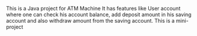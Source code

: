 This is a Java project for ATM Machine
It has features like User account where one can check his account balance, add deposit amount in his saving account and also withdraw amount from the saving account.
This is a mini-project
